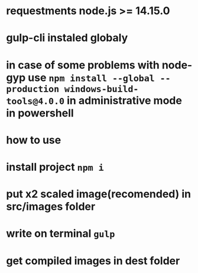 # requestments node.js >= 14.15.0
# gulp-cli instaled globaly 
# in case of some problems with node-gyp use `npm install --global --production windows-build-tools@4.0.0` in administrative mode in powershell 
# 
# 
# how to use 
# install project `npm i`
# put x2 scaled image(recomended) in src/images folder
# write on terminal `gulp`
# get compiled images in dest folder
